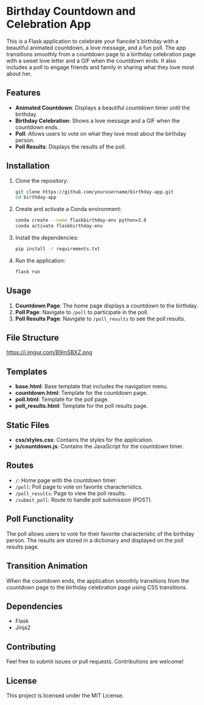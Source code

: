 # Birthday Countdown and Celebration App

This is a Flask application to celebrate your fiancée's birthday with a beautiful animated countdown, a love message, and a fun poll. The app transitions smoothly from a countdown page to a birthday celebration page with a sweet love letter and a GIF when the countdown ends. It also includes a poll to engage friends and family in sharing what they love most about her.

## Features

- **Animated Countdown**: Displays a beautiful countdown timer until the birthday.
- **Birthday Celebration**: Shows a love message and a GIF when the countdown ends.
- **Poll**: Allows users to vote on what they love most about the birthday person.
- **Poll Results**: Displays the results of the poll.

## Installation

1. Clone the repository:
    ```bash
    git clone https://github.com/yourusername/birthday-app.git
    cd birthday-app
    ```

2. Create and activate a Conda environment:
    ```bash
    conda create --name flaskbirthday-env python=3.8
    conda activate flaskbirthday-env
    ```

3. Install the dependencies:
    ```bash
    pip install -r requirements.txt
    ```

4. Run the application:
    ```bash
    flask run
    ```

## Usage

1. **Countdown Page**: The home page displays a countdown to the birthday.
2. **Poll Page**: Navigate to `/poll` to participate in the poll.
3. **Poll Results Page**: Navigate to `/poll_results` to see the poll results.

## File Structure

https://i.imgur.com/B9mSBXZ.png


## Templates

- **base.html**: Base template that includes the navigation menu.
- **countdown.html**: Template for the countdown page.
- **poll.html**: Template for the poll page.
- **poll_results.html**: Template for the poll results page.

## Static Files

- **css/styles.css**: Contains the styles for the application.
- **js/countdown.js**: Contains the JavaScript for the countdown timer.

## Routes

- `/`: Home page with the countdown timer.
- `/poll`: Poll page to vote on favorite characteristics.
- `/poll_results`: Page to view the poll results.
- `/submit_poll`: Route to handle poll submission (POST).

## Poll Functionality

The poll allows users to vote for their favorite characteristic of the birthday person. The results are stored in a dictionary and displayed on the poll results page.

## Transition Animation

When the countdown ends, the application smoothly transitions from the countdown page to the birthday celebration page using CSS transitions.

## Dependencies

- Flask
- Jinja2

## Contributing

Feel free to submit issues or pull requests. Contributions are welcome!

## License

This project is licensed under the MIT License.